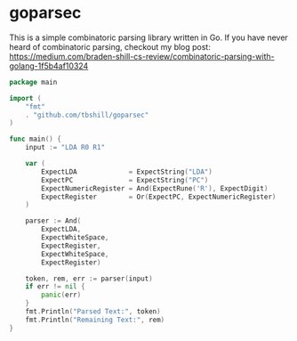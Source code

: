 # goparsec

This is a simple combinatoric parsing library written in Go. If you have never heard of combinatoric parsing, checkout my blog post: https://medium.com/braden-shill-cs-review/combinatoric-parsing-with-golang-1f5b4af10324

```go
package main

import (
	"fmt"
	. "github.com/tbshill/goparsec"
)

func main() {
	input := "LDA R0 R1"

	var (
		ExpectLDA             = ExpectString("LDA")
		ExpectPC              = ExpectString("PC")
		ExpectNumericRegister = And(ExpectRune('R'), ExpectDigit)
		ExpectRegister        = Or(ExpectPC, ExpectNumericRegister)
	)

	parser := And(
		ExpectLDA,
		ExpectWhiteSpace,
		ExpectRegister,
		ExpectWhiteSpace,
		ExpectRegister)

	token, rem, err := parser(input)
	if err != nil {
		panic(err)
	}
	fmt.Println("Parsed Text:", token)
	fmt.Println("Remaining Text:", rem)
}
```


